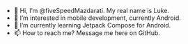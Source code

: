 - 👋 Hi, I’m @fiveSpeedMazdarati. My real name is Luke.
- 👀 I’m interested in mobile development, currently Android.
- 🌱 I’m currently learning Jetpack Compose for Android.
- 📫 How to reach me? Message me here on GitHub.

<!---
fiveSpeedMazdarati/fiveSpeedMazdarati is a ✨ special ✨ repository because its `README.md` (this file) appears on your GitHub profile.
You can click the Preview link to take a look at your changes.
--->
